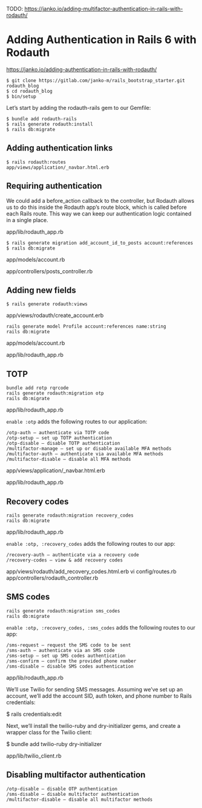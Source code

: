 TODO: https://janko.io/adding-multifactor-authentication-in-rails-with-rodauth/

# Adding Authentication in Rails 6 with Rodauth

https://janko.io/adding-authentication-in-rails-with-rodauth/
```
$ git clone https://gitlab.com/janko-m/rails_bootstrap_starter.git rodauth_blog
$ cd rodauth_blog
$ bin/setup
```
Let’s start by adding the rodauth-rails gem to our Gemfile:
```
$ bundle add rodauth-rails
$ rails generate rodauth:install
$ rails db:migrate
```
## Adding authentication links
```
$ rails rodauth:routes
app/views/application/_navbar.html.erb
```

## Requiring authentication
We could add a before_action callback to the controller, but Rodauth allows us to do this inside the Rodauth app’s route block, which is called before each Rails route. This way we can keep our authentication logic contained in a single place.

app/lib/rodauth_app.rb
```
$ rails generate migration add_account_id_to_posts account:references
$ rails db:migrate
```

app/models/account.rb

app/controllers/posts_controller.rb


## Adding new fields

`$ rails generate rodauth:views`

app/views/rodauth/create_account.erb

```
rails generate model Profile account:references name:string
rails db:migrate
```
app/models/account.rb

app/lib/rodauth_app.rb


## TOTP
```
bundle add rotp rqrcode
rails generate rodauth:migration otp
rails db:migrate
```
app/lib/rodauth_app.rb

`enable :otp` adds the following routes to our application:
```
/otp-auth – authenticate via TOTP code
/otp-setup – set up TOTP authentication
/otp-disable – disable TOTP authentication
/multifactor-manage – set up or disable available MFA methods
/multifactor-auth – authenticate via available MFA methods
/multifactor-disable – disable all MFA methods
```

app/views/application/_navbar.html.erb

app/lib/rodauth_app.rb


## Recovery codes
```
rails generate rodauth:migration recovery_codes
rails db:migrate
```

app/lib/rodauth_app.rb

`enable :otp, :recovery_codes` adds the following routes to our app:
```
/recovery-auth – authenticate via a recovery code
/recovery-codes – view & add recovery codes
```

app/views/rodauth/add_recovery_codes.html.erb
vi config/routes.rb
app/controllers/rodauth_controller.rb


## SMS codes
```
rails generate rodauth:migration sms_codes
rails db:migrate
```

`enable :otp, :recovery_codes, :sms_codes` adds the following routes to our app:

```
/sms-request – request the SMS code to be sent
/sms-auth – authenticate via an SMS code
/sms-setup – set up SMS codes authentication
/sms-confirm – confirm the provided phone number
/sms-disable – disable SMS codes authentication
```

app/lib/rodauth_app.rb

We’ll use Twilio for sending SMS messages. Assuming we’ve set up an account, we’ll add the account SID, auth token, and phone number to Rails credentials:

$ rails credentials:edit

Next, we’ll install the twilio-ruby and dry-initializer gems, and create a wrapper class for the Twilio client:

$ bundle add twilio-ruby dry-initializer

app/lib/twilio_client.rb

## Disabling multifactor authentication

```
/otp-disable – disable OTP authentication
/sms-disable – disable multifactor authentication
/multifactor-disable – disable all multifactor methods
```











